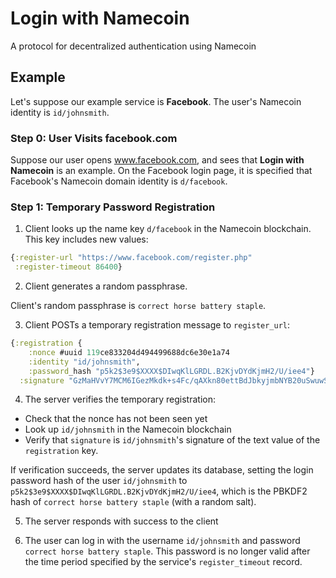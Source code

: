 Login with Namecoin
===================

A protocol for decentralized authentication using Namecoin


## Example

Let's suppose our example service is **Facebook**. The user's Namecoin identity is `id/johnsmith`.


### Step 0: User Visits facebook.com

Suppose our user opens www.facebook.com, and sees that **Login with Namecoin** is an example. On the Facebook login page, it is specified that Facebook's Namecoin domain identity is `d/facebook`.



### Step 1: Temporary Password Registration


1. Client looks up the name key `d/facebook` in the Namecoin blockchain. This key includes new values:

```clojure
{:register-url "https://www.facebook.com/register.php"
 :register-timeout 86400}
```

2. Client generates a random passphrase.

Client's random passphrase is `correct horse battery staple`.

3. Client POSTs a temporary registration message to `register_url`:

```clojure
{:registration {
    :nonce #uuid 119ce833204d494499688dc6e30e1a74
    :identity "id/johnsmith",
    :password_hash "p5k2$3e9$XXXX$DIwqKlLGRDL.B2KjvDYdKjmH2/U/iee4"}
  :signature "GzMaHVvY7MCM6IGezMkdk+s4Fc/qAXkn80ettBdJbkyjmbNYB20uSwuwSJL5BuvhhE/oFgcd2KjtEI9vCzQtUZs="}
```

4. The server verifies the temporary registration:
  - Check that the nonce has not been seen yet
  - Look up `id/johnsmith` in the Namecoin blockchain
  - Verify that `signature` is `id/johnsmith`'s signature of the text value of the `registration` key.

If verification succeeds, the server updates its database, setting the login password hash of the user `id/johnsmith` to `p5k2$3e9$XXXX$DIwqKlLGRDL.B2KjvDYdKjmH2/U/iee4`, which is the PBKDF2 hash of `correct horse battery staple` (with a random salt).

5. The server responds with success to the client

6. The user can log in with the username `id/johnsmith` and password `correct horse battery staple`. This password is no longer valid after the time period specified by the service's `register_timeout` record.


